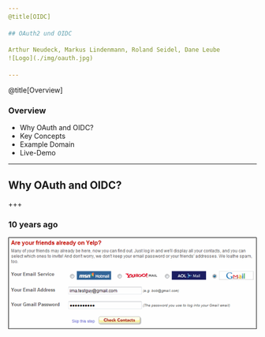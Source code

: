 ```yaml
---
@title[OIDC]

## OAuth2 und OIDC 

Arthur Neudeck, Markus Lindenmann, Roland Seidel, Dane Leube
![Logo](./img/oauth.jpg)

---
```

@title[Overview]
### Overview
* Why OAuth and OIDC?
* Key Concepts
* Example Domain
* Live-Demo 

---

## Why OAuth and OIDC?

+++

### 10 years ago

![yelp](./img/yelp.png)
